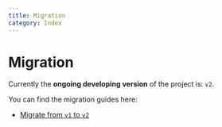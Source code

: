 ```yaml
---
title: Migration
category: Index
---
```


# Migration

Currently the **ongoing developing version** of the project is: `v2`.

You can find the migration guides here:

- [Migrate from `v1` to `v2`](v1-to-v2.md)

